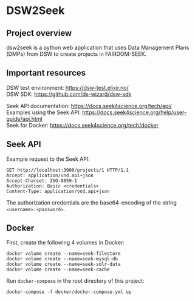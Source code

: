 # DSW2Seek

## Project overview

dsw2seek is a python web application that uses Data Management Plans (DMPs) from DSW to create projects in FAIRDOM-SEEK.

## Important resources

DSW test environment: https://dsw-test.elixir.no/ \
DSW SDK: https://github.com/ds-wizard/dsw-sdk

Seek API documentation: https://docs.seek4science.org/tech/api/ \
Examples using the Seek API: https://docs.seek4science.org/help/user-guide/api.html \
Seek for Docker: https://docs.seek4science.org/tech/docker

## Seek API

Example request to the Seek API:

```
GET http://localhost:3000/projects/1 HTTP/1.1
Accept: application/vnd.api+json
Accept-Charset: ISO-8859-1
Authorization: Basic <credentials>
Content-Type: application/vnd.api+json
```

The authorization credentials are the base64-encoding of the string `<username>:<password>`.

## Docker

First, create the following 4 volumes in Docker:

```
docker volume create --name=seek-filestore
docker volume create --name=seek-mysql-db
docker volume create --name=seek-solr-data
docker volume create --name=seek-cache
```

Run `docker-compose` in the root directory of this project:

```
docker-compose -f docker/docker-compose.yml up
```
